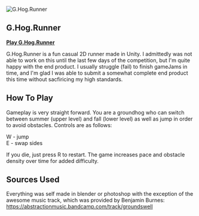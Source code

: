 ![G.Hog.Runner](http://i.imgur.com/qpgB94E.png)

## G.Hog.Runner

[**Play G.Hog.Runner**](http://dl.dropboxusercontent.com/u/193868636/GHogRunnerv001/GHogRunnerv001.html)

G.Hog.Runner is a fun casual 2D runner made in Unity.  I admittedly was not able to work on this until the last few days of the competition, but I'm quite happy with the end product.  I usually struggle (fail) to finish gameJams in time, and I'm glad I was able to submit a somewhat complete end product this time without sacfiricing my high standards.


## How To Play

Gameplay is very straight forward. You are a groundhog who can switch between summer (upper level)
and fall (lower level) as well as jump in order to avoid obstacles. Controls are as follows:

W - jump  
E - swap sides

If you die, just press R to restart. The game increases pace and obstacle density over time for added difficulty.


## Sources Used

Everything was self made in blender or photoshop with the exception of the awesome music track, which was provided by Benjamin Burnes:  https://abstractionmusic.bandcamp.com/track/groundswell





